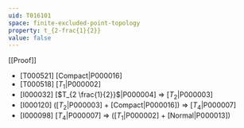 ```yaml
---
uid: T016101
space: finite-excluded-point-topology
property: t_{2-frac{1}{2}}
value: false
---
```

[[Proof]]

* [T000521] [Compact|P000016]
* [T000518] [$T_1$|P000002]
* [I000032] [$T_{2 \frac{1}{2}}$|P000004] => [$T_2$|P000003]
* [I000120] ([$T_2$|P000003] + [Compact|P000016]) => [$T_4$|P000007]
* [I000098] [$T_4$|P000007] => ([$T_1$|P000002] + [Normal|P000013])

